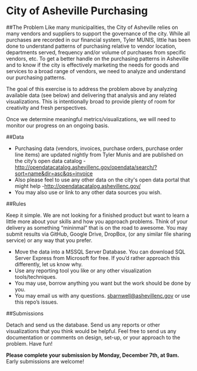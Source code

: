 City of Asheville Purchasing
=====

##The Problem
Like many municipalities, the City of Asheville relies on many vendors and suppliers to support the governance of the city. While all purchases are recorded in our financial system, Tyler MUNIS, little has been done to understand patterns of purchasing relative to vendor location, departments served, frequency and/or volume of purchases from specific vendors, etc. To get a better handle on the purchasing patterns in Asheville and to know if the city is effectively marketing the needs for goods and services to a broad range of vendors, we need to analyze and understand our purchasing patterns. 

The goal of this exercise is to address the problem above by analyzing available data (see below) and delivering that analysis and any related visualizations. This is intentionally broad to provide plenty of room for creativity and fresh perspectives. 

Once we determine meaningful metrics/visualizations, we will need to monitor our progress on an ongoing basis.

##Data

* Purchasing data (vendors, invoices, purchase orders, purchase order line items) are updated nightly from Tyler Munis and are published on the city’s open data catalog -  http://opendatacatalog.ashevillenc.gov/opendata/search/?sort=name&dir=asc&qs=invoice
* Also please feel to use any other data on the city's open data portal that might help -http://opendatacatalog.ashevillenc.gov/
* You may also use or link to any other data sources you wish.

##Rules

Keep it simple. We are not looking for a finished product but want to learn a little more about your skills and how you approach problems. Think of your delivery as something “mininmal” that is on the road to awesome. You may submit results via GitHub, Google Drive, DropBox, (or any similar file sharing service) or any way that you prefer.

* Move the data into a MSSQL Server Database. You can download SQL Server Express from Microsoft for free. If you’d rather approach this differently, let us know why.
* Use any reporting tool you like or any other visualization tools/techniques.
* You may use, borrow anything you want but the work should be done by you.
* You may email us with any questions. sbarnwell@ashevillenc.gov or use this repo’s issues.

##Submissions

Detach and send us the database.
Send us any reports or other visualizations that you think would be helpful.
Feel free to send us any documentation or comments on design, set-up, or your approach to the problem.
Have fun!

**Please complete your submission by Monday, December 7th, at 9am.** Early submissions are welcome!
